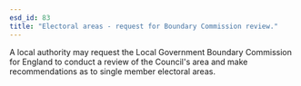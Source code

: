 ```yaml
---
esd_id: 83
title: "Electoral areas - request for Boundary Commission review."
---
```


A local authority may request the Local Government Boundary Commission for England to conduct a review of the Council's area and make recommendations as to single member electoral areas.

